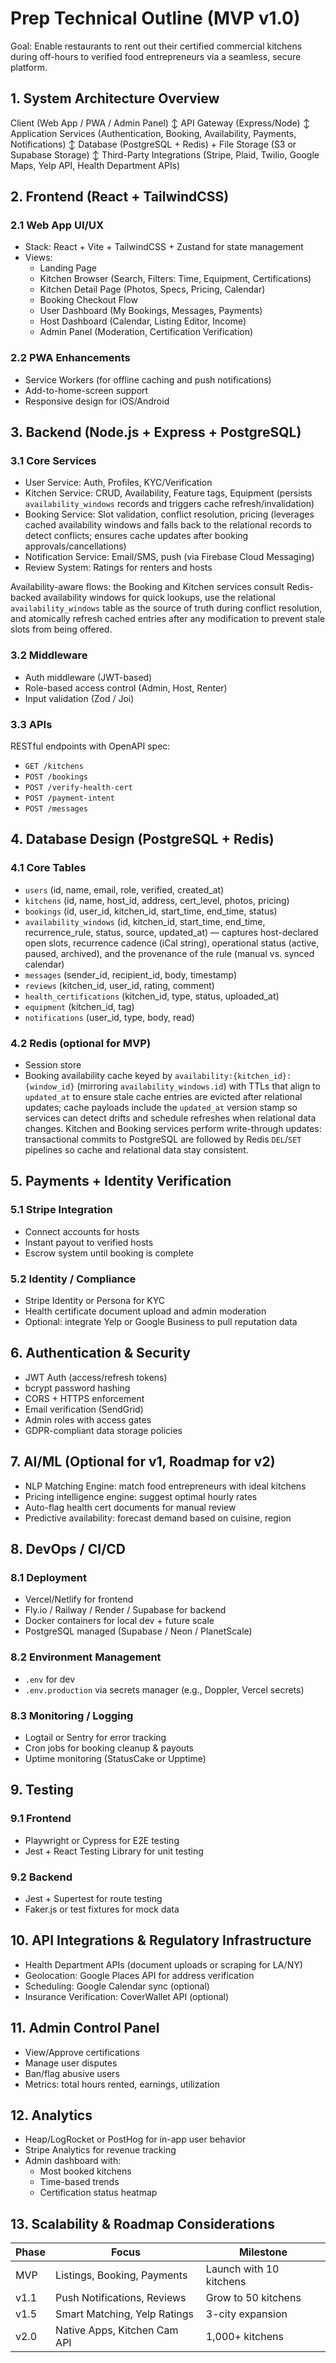 # Prep Technical Outline (MVP v1.0)

Goal: Enable restaurants to rent out their certified commercial kitchens during off-hours to verified food entrepreneurs via a seamless, secure platform.

## 1. System Architecture Overview

Client (Web App / PWA / Admin Panel)
    ↕
API Gateway (Express/Node)
    ↕
Application Services (Authentication, Booking, Availability, Payments, Notifications)
    ↕
Database (PostgreSQL + Redis) + File Storage (S3 or Supabase Storage)
    ↕
Third-Party Integrations (Stripe, Plaid, Twilio, Google Maps, Yelp API, Health Department APIs)

## 2. Frontend (React + TailwindCSS)

### 2.1 Web App UI/UX
- Stack: React + Vite + TailwindCSS + Zustand for state management
- Views:
  - Landing Page
  - Kitchen Browser (Search, Filters: Time, Equipment, Certifications)
  - Kitchen Detail Page (Photos, Specs, Pricing, Calendar)
  - Booking Checkout Flow
  - User Dashboard (My Bookings, Messages, Payments)
  - Host Dashboard (Calendar, Listing Editor, Income)
  - Admin Panel (Moderation, Certification Verification)

### 2.2 PWA Enhancements
- Service Workers (for offline caching and push notifications)
- Add-to-home-screen support
- Responsive design for iOS/Android

## 3. Backend (Node.js + Express + PostgreSQL)

### 3.1 Core Services
- User Service: Auth, Profiles, KYC/Verification
- Kitchen Service: CRUD, Availability, Feature tags, Equipment (persists `availability_windows` records and triggers cache refresh/invalidation)
- Booking Service: Slot validation, conflict resolution, pricing (leverages cached availability windows and falls back to the relational records to detect conflicts; ensures cache updates after booking approvals/cancellations)
- Notification Service: Email/SMS, push (via Firebase Cloud Messaging)
- Review System: Ratings for renters and hosts

Availability-aware flows: the Booking and Kitchen services consult Redis-backed availability windows for quick lookups, use the relational `availability_windows` table as the source of truth during conflict resolution, and atomically refresh cached entries after any modification to prevent stale slots from being offered.

### 3.2 Middleware
- Auth middleware (JWT-based)
- Role-based access control (Admin, Host, Renter)
- Input validation (Zod / Joi)

### 3.3 APIs

RESTful endpoints with OpenAPI spec:
- `GET /kitchens`
- `POST /bookings`
- `POST /verify-health-cert`
- `POST /payment-intent`
- `POST /messages`

## 4. Database Design (PostgreSQL + Redis)

### 4.1 Core Tables
- `users` (id, name, email, role, verified, created_at)
- `kitchens` (id, name, host_id, address, cert_level, photos, pricing)
- `bookings` (id, user_id, kitchen_id, start_time, end_time, status)
- `availability_windows` (id, kitchen_id, start_time, end_time, recurrence_rule, status, source, updated_at) — captures host-declared open slots, recurrence cadence (iCal string), operational status (active, paused, archived), and the provenance of the rule (manual vs. synced calendar)
- `messages` (sender_id, recipient_id, body, timestamp)
- `reviews` (kitchen_id, user_id, rating, comment)
- `health_certifications` (kitchen_id, type, status, uploaded_at)
- `equipment` (kitchen_id, tag)
- `notifications` (user_id, type, body, read)

### 4.2 Redis (optional for MVP)
- Session store
- Booking availability cache keyed by `availability:{kitchen_id}:{window_id}` (mirroring `availability_windows.id`) with TTLs that align to `updated_at` to ensure stale cache entries are evicted after relational updates; cache payloads include the `updated_at` version stamp so services can detect drifts and schedule refreshes when relational data changes. Kitchen and Booking services perform write-through updates: transactional commits to PostgreSQL are followed by Redis `DEL`/`SET` pipelines so cache and relational data stay consistent.

## 5. Payments + Identity Verification

### 5.1 Stripe Integration
- Connect accounts for hosts
- Instant payout to verified hosts
- Escrow system until booking is complete

### 5.2 Identity / Compliance
- Stripe Identity or Persona for KYC
- Health certificate document upload and admin moderation
- Optional: integrate Yelp or Google Business to pull reputation data

## 6. Authentication & Security
- JWT Auth (access/refresh tokens)
- bcrypt password hashing
- CORS + HTTPS enforcement
- Email verification (SendGrid)
- Admin roles with access gates
- GDPR-compliant data storage policies

## 7. AI/ML (Optional for v1, Roadmap for v2)
- NLP Matching Engine: match food entrepreneurs with ideal kitchens
- Pricing intelligence engine: suggest optimal hourly rates
- Auto-flag health cert documents for manual review
- Predictive availability: forecast demand based on cuisine, region

## 8. DevOps / CI/CD

### 8.1 Deployment
- Vercel/Netlify for frontend
- Fly.io / Railway / Render / Supabase for backend
- Docker containers for local dev + future scale
- PostgreSQL managed (Supabase / Neon / PlanetScale)

### 8.2 Environment Management
- `.env` for dev
- `.env.production` via secrets manager (e.g., Doppler, Vercel secrets)

### 8.3 Monitoring / Logging
- Logtail or Sentry for error tracking
- Cron jobs for booking cleanup & payouts
- Uptime monitoring (StatusCake or Upptime)

## 9. Testing

### 9.1 Frontend
- Playwright or Cypress for E2E testing
- Jest + React Testing Library for unit testing

### 9.2 Backend
- Jest + Supertest for route testing
- Faker.js or test fixtures for mock data

## 10. API Integrations & Regulatory Infrastructure
- Health Department APIs (document uploads or scraping for LA/NY)
- Geolocation: Google Places API for address verification
- Scheduling: Google Calendar sync (optional)
- Insurance Verification: CoverWallet API (optional)

## 11. Admin Control Panel
- View/Approve certifications
- Manage user disputes
- Ban/flag abusive users
- Metrics: total hours rented, earnings, utilization

## 12. Analytics
- Heap/LogRocket or PostHog for in-app user behavior
- Stripe Analytics for revenue tracking
- Admin dashboard with:
  - Most booked kitchens
  - Time-based trends
  - Certification status heatmap

## 13. Scalability & Roadmap Considerations

| Phase | Focus | Milestone |
|-------|-------|-----------|
| MVP | Listings, Booking, Payments | Launch with 10 kitchens |
| v1.1 | Push Notifications, Reviews | Grow to 50 kitchens |
| v1.5 | Smart Matching, Yelp Ratings | 3-city expansion |
| v2.0 | Native Apps, Kitchen Cam API | 1,000+ kitchens |

